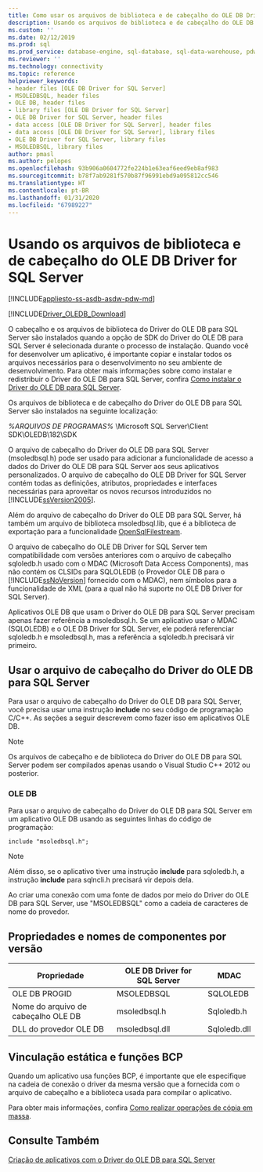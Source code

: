 ```yaml
---
title: Como usar os arquivos de biblioteca e de cabeçalho do OLE DB Driver para SQL Server | Microsoft Docs
description: Usando os arquivos de biblioteca e de cabeçalho do OLE DB Driver for SQL Server
ms.custom: ''
ms.date: 02/12/2019
ms.prod: sql
ms.prod_service: database-engine, sql-database, sql-data-warehouse, pdw
ms.reviewer: ''
ms.technology: connectivity
ms.topic: reference
helpviewer_keywords:
- header files [OLE DB Driver for SQL Server]
- MSOLEDBSQL, header files
- OLE DB, header files
- library files [OLE DB Driver for SQL Server]
- OLE DB Driver for SQL Server, header files
- data access [OLE DB Driver for SQL Server], header files
- data access [OLE DB Driver for SQL Server], library files
- OLE DB Driver for SQL Server, library files
- MSOLEDBSQL, library files
author: pmasl
ms.author: pelopes
ms.openlocfilehash: 93b906a0604772fe224b1e63eaf6eed9eb8af983
ms.sourcegitcommit: b78f7ab9281f570b87f96991ebd9a095812cc546
ms.translationtype: HT
ms.contentlocale: pt-BR
ms.lasthandoff: 01/31/2020
ms.locfileid: "67989227"
---
```

# <a name="using-the-ole-db-driver-for-sql-server-header-and-library-files"></a>Usando os arquivos de biblioteca e de cabeçalho do OLE DB Driver for SQL Server
[!INCLUDE[appliesto-ss-asdb-asdw-pdw-md](../../../includes/appliesto-ss-asdb-asdw-pdw-md.md)]

[!INCLUDE[Driver_OLEDB_Download](../../../includes/driver_oledb_download.md)]

  O cabeçalho e os arquivos de biblioteca do Driver do OLE DB para SQL Server são instalados quando a opção de SDK do Driver do OLE DB para SQL Server é selecionada durante o processo de instalação. Quando você for desenvolver um aplicativo, é importante copiar e instalar todos os arquivos necessários para o desenvolvimento no seu ambiente de desenvolvimento. Para obter mais informações sobre como instalar e redistribuir o Driver do OLE DB para SQL Server, confira [Como instalar o Driver do OLE DB para SQL Server](../../oledb/applications/installing-oledb-driver-for-sql-server.md).  
  
 Os arquivos de biblioteca e de cabeçalho do Driver do OLE DB para SQL Server são instalados na seguinte localização:  
  
 *%ARQUIVOS DE PROGRAMAS%* \Microsoft SQL Server\Client SDK\OLEDB\182\SDK  
  
 O arquivo de cabeçalho do Driver do OLE DB para SQL Server (msoledbsql.h) pode ser usado para adicionar a funcionalidade de acesso a dados do Driver do OLE DB para SQL Server aos seus aplicativos personalizados. O arquivo de cabeçalho do OLE DB Driver for SQL Server contém todas as definições, atributos, propriedades e interfaces necessárias para aproveitar os novos recursos introduzidos no [!INCLUDE[ssVersion2005](../../../includes/ssversion2005-md.md)].  
  
 Além do arquivo de cabeçalho do Driver do OLE DB para SQL Server, há também um arquivo de biblioteca msoledbsql.lib, que é a biblioteca de exportação para a funcionalidade [OpenSqlFilestream](../../../relational-databases/blob/access-filestream-data-with-opensqlfilestream.md).  
  
 O arquivo de cabeçalho do OLE DB Driver for SQL Server tem compatibilidade com versões anteriores com o arquivo de cabeçalho sqloledb.h usado com o MDAC (Microsoft Data Access Components), mas não contém os CLSIDs para SQLOLEDB (o Provedor OLE DB para o [!INCLUDE[ssNoVersion](../../../includes/ssnoversion-md.md)] fornecido com o MDAC), nem símbolos para a funcionalidade de XML (para a qual não há suporte no OLE DB Driver for SQL Server).    
  
 Aplicativos OLE DB que usam o Driver do OLE DB para SQL Server precisam apenas fazer referência a msoledbsql.h. Se um aplicativo usar o MDAC (SQLOLEDB) e o OLE DB Driver for SQL Server, ele poderá referenciar sqloledb.h e msoledbsql.h, mas a referência a sqloledb.h precisará vir primeiro.  
  
## <a name="using-the-ole-db-driver-for-sql-server-header-file"></a>Usar o arquivo de cabeçalho do Driver do OLE DB para SQL Server  
 Para usar o arquivo de cabeçalho do Driver do OLE DB para SQL Server, você precisa usar uma instrução **include** no seu código de programação C/C++. As seções a seguir descrevem como fazer isso em aplicativos OLE DB.  
  
> [!NOTE]  
>  Os arquivos de cabeçalho e de biblioteca do Driver do OLE DB para SQL Server podem ser compilados apenas usando o Visual Studio C++ 2012 ou posterior.  
  
### <a name="ole-db"></a>OLE DB  
 Para usar o arquivo de cabeçalho do Driver do OLE DB para SQL Server em um aplicativo OLE DB usando as seguintes linhas do código de programação:  
  
```    
include "msoledbsql.h";  
```  
  
> [!NOTE]  
>  Além disso, se o aplicativo tiver uma instrução **include** para sqloledb.h, a instrução **include** para sqlncli.h precisará vir depois dela.  
  
 Ao criar uma conexão com uma fonte de dados por meio do Driver do OLE DB para SQL Server, use "MSOLEDBSQL" como a cadeia de caracteres de nome do provedor.  

  
## <a name="component-names-and-properties-by-version"></a>Propriedades e nomes de componentes por versão  

|Propriedade|OLE DB Driver for SQL Server|MDAC|  
|--------|----------------------------|----|   
|OLE DB PROGID|MSOLEDBSQL|SQLOLEDB|  
|Nome do arquivo de cabeçalho OLE DB|msoledbsql.h|Sqloledb.h|  
|DLL do provedor OLE DB|msoledbsql.dll|Sqloledb.dll| 
  
  
## <a name="static-linking-and-bcp-functions"></a>Vinculação estática e funções BCP  
 Quando um aplicativo usa funções BCP, é importante que ele especifique na cadeia de conexão o driver da mesma versão que a fornecida com o arquivo de cabeçalho e a biblioteca usada para compilar o aplicativo.  
  
 Para obter mais informações, confira [Como realizar operações de cópia em massa](../../oledb/features/performing-bulk-copy-operations.md).  
  
## <a name="see-also"></a>Consulte Também  
 [Criação de aplicativos com o Driver do OLE DB para SQL Server](../../oledb/applications/building-applications-with-oledb-driver-for-sql-server.md)  
  
  
